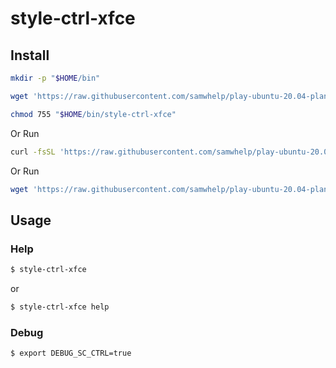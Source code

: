 
# style-ctrl-xfce

## Install

``` sh
mkdir -p "$HOME/bin"

wget 'https://raw.githubusercontent.com/samwhelp/play-ubuntu-20.04-plan/master/project/style-xfce/style-ctrl/style-ctrl-xfce' -O "$HOME/bin/style-ctrl-xfce"

chmod 755 "$HOME/bin/style-ctrl-xfce"
```

Or Run

``` sh
curl -fsSL 'https://raw.githubusercontent.com/samwhelp/play-ubuntu-20.04-plan/master/project/style-xfce/style-ctrl/install.sh' | bash
```

Or Run

``` sh
wget 'https://raw.githubusercontent.com/samwhelp/play-ubuntu-20.04-plan/master/project/style-xfce/style-ctrl/install.sh' -q -O - | bash
```


## Usage


### Help

``` sh
$ style-ctrl-xfce
```

or

``` sh
$ style-ctrl-xfce help
```


### Debug

``` sh
$ export DEBUG_SC_CTRL=true
```

